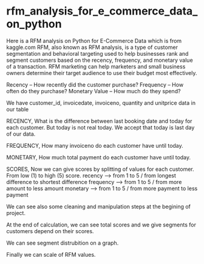 # rfm_analysis_for_e_commerce_data_on_python
Here is a RFM analysis on Python for E-Commerce Data which is from kaggle.com
RFM, also known as RFM analysis, is a type of customer segmentation and behavioral targeting used to help businesses rank and segment customers based on the recency, frequency, and monetary value of a transaction. RFM marketing can help marketers and small business owners determine their target audience to use their budget most effectively.

Recency – How recently did the customer purchase?
Frequency – How often do they purchase?
Monetary Value – How much do they spend?

We have customer_id, invoicedate, invoiceno, quantity and unitprice data in our table

RECENCY,
What is the difference between last booking date and today for each customer. 
But today is not real today. We accept that today is last day of our data.
 

FREQUENCY,
How many invoiceno do each customer have until today. 


MONETARY,
How much total payment do each customer have until today. 

SCORES, 
Now we can give scores by splitting of values for each customer.  From low (1) to high (5) score. 
recency   --> from 1 to 5 / from longest difference to shortest difference 
frequency --> from 1 to 5 / from more amount to less amount
monetary  --> from 1 to 5 / from more payment to less payment

We can see also some cleaning and manipulation steps at the begining of project. 

At the end of calculation, we can see total scores and we give segments for customers depend on their scores. 

We can see segment distrubition on a graph. 

Finally we can scale of RFM values.
